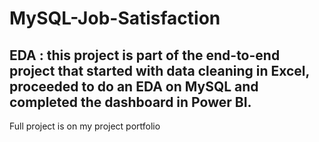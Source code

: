 # MySQL-Job-Satisfaction

EDA : this project is part of the end-to-end project that started with data cleaning in Excel, proceeded to do an EDA on MySQL and completed the dashboard in Power BI. 
---
Full project is on my project portfolio 

